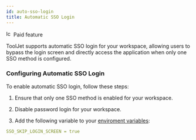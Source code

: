 ```yaml
---
id: auto-sso-login
title: Automatic SSO Login
---
```


<div className="badge badge--primary heading-badge">   
  <img 
    src="/img/badge-icons/premium.svg" 
    alt="Icon" 
    width="16" 
    height="16" 
  />
 <span>Paid feature</span>
</div>

ToolJet supports automatic SSO login for your workspace, allowing users to bypass the login screen and directly access the application when only one SSO method is configured.

### Configuring Automatic SSO Login

To enable automatic SSO login, follow these steps:

1. Ensure that only one SSO method is enabled for your workspace.

2. Disable password login for your workspace.

3. Add the following variable to your [enviroment variables](/docs/2.50.0-LTS/setup/env-vars#sso-configurations-optional):

``` yaml
SSO_SKIP_LOGIN_SCREEN = true
```
